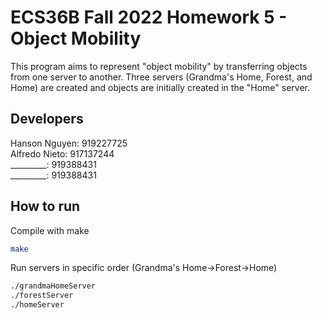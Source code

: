# ECS36B Fall 2022 Homework 5 - Object Mobility
This program aims to represent "object mobility" by transferring objects from one server to another. Three servers (Grandma's Home, Forest, and Home) are created and objects are initially created in the "Home" server.
## Developers
Hanson Nguyen: 919227725  
Alfredo Nieto: 917137244  
_________: 919388431  
_________: 919388431
## How to run
Compile with make
```bash
make
```
Run servers in specific order (Grandma's Home->Forest->Home)
```bash
./grandmaHomeServer
./forestServer
./homeServer
```